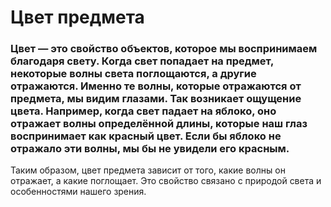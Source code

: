 # Цвет предмета
### Цвет — это свойство объектов, которое мы воспринимаем благодаря свету. Когда свет попадает на предмет, некоторые волны света поглощаются, а другие отражаются. Именно те волны, которые отражаются от предмета, мы видим глазами. Так возникает ощущение цвета. Например, когда свет падает на яблоко, оно отражает волны определённой длины, которые наш глаз воспринимает как красный цвет. Если бы яблоко не отражало эти волны, мы бы не увидели его красным.

Таким образом, цвет предмета зависит от того, какие волны он отражает, а какие поглощает. Это свойство связано с природой света и особенностями нашего зрения.
